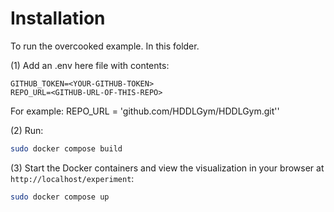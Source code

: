 # Installation
To run the overcooked example. In this folder.

(1) Add an .env here file with contents: 
```
GITHUB_TOKEN=<YOUR-GITHUB-TOKEN>
REPO_URL=<GITHUB-URL-OF-THIS-REPO>
```

For example: REPO_URL = 'github.com/HDDLGym/HDDLGym.git''

(2) Run:
```bash
sudo docker compose build
```

(3) Start the Docker containers and view the visualization in your browser at `http://localhost/experiment`:
```bash
sudo docker compose up
```
